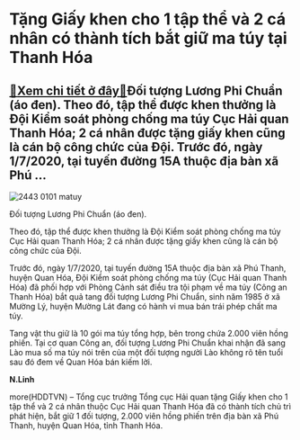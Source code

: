Tặng Giấy khen cho 1 tập thể và 2 cá nhân có thành tích bắt giữ ma túy tại Thanh Hóa
====================================================================================

[:gift:Xem chi tiết ở đây:gift:](https://hddtvn.com/tang-giay-khen-cho-1-tap-the-va-2-ca-nhan-co-thanh-tich-bat-giu-ma-tuy-tai-thanh-hoa/)Đối tượng Lương Phi Chuẩn (áo đen). Theo đó, tập thể được khen thưởng là Đội Kiểm soát phòng chống ma túy Cục Hải quan Thanh Hóa; 2 cá nhân được tặng giấy khen cũng là cán bộ công chức của Đội. Trước đó, ngày 1/7/2020, tại tuyến đường 15A thuộc địa bàn xã Phú …
---------------------------------------------------------------------------------------------------------------------------------------------------------------------------------------------------------------------------------------------------------------------





![2443 0101 matuy](https://haiquanonline.com.vn/stores/news_dataimages/linhntn/082020/26/10/2443_0101_matuy.png?rt=20200826111453 "Đối tượng Lương Phi Chuẩn (áo đen).")


Đối tượng Lương Phi Chuẩn (áo đen).



Theo đó, tập thể được khen thưởng là Đội Kiểm soát phòng chống ma túy Cục Hải quan Thanh Hóa; 2 cá nhân được tặng giấy khen cũng là cán bộ công chức của Đội.


Trước đó, ngày 1/7/2020, tại tuyến đường 15A thuộc địa bàn xã Phú Thanh, huyện Quan Hóa, Đội Kiểm soát phòng chống ma túy (Cục Hải quan Thanh Hóa) đã phối hợp với Phòng Cảnh sát điều tra tội phạm về ma túy (Công an Thanh Hóa) bắt quả tang đối tượng Lương Phi Chuẩn, sinh năm 1985 ở xã Mường Lý, huyện Mường Lát đang có hành vi mua bán trái phép chất ma túy.


Tang vật thu giữ là 10 gói ma túy tổng hợp, bên trong chứa 2.000 viên hồng phiến. Tại cơ quan Công an, đối tượng Lương Phi Chuẩn khai nhận đã sang Lào mua số ma túy nói trên của một đối tượng người Lào không rõ tên tuổi sau đó đem về Quan Hóa bán kiếm lời.




**N.Linh**



more(HDDTVN) – Tổng cục trưởng Tổng cục Hải quan tặng Giấy khen cho 1 tập thể và 2 cá nhân thuộc Cục Hải quan Thanh Hóa đã có thành tích chủ trì phát hiện, bắt giữ 1 đối tượng, 2.000 viên hồng phiến trên địa bàn xã Phú Thanh, huyện Quan Hóa, tỉnh Thanh Hóa.

